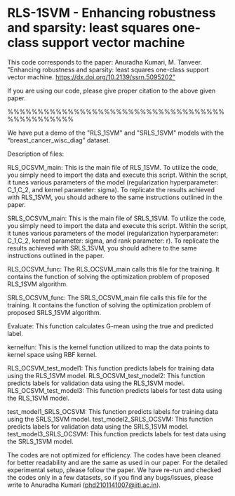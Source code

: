 # RLS-1SVM - Enhancing robustness and sparsity: least squares one-class support vector machine

This code corresponds to the paper: Anuradha Kumari, M. Tanveer. "Enhancing robustness and sparsity: least squares one-class support vector machine. https://dx.doi.org/10.2139/ssrn.5095202”

If you are using our code, please give proper citation to the above given paper.

%%%%%%%%%%%%%%%%%%%%%%%%%%%%%%%%%%%%%%%%%%%%%%%

We have put a demo of the "RLS_1SVM" and "SRLS_1SVM" models with the “breast_cancer_wisc_diag” dataset.

Description of files:

RLS_OCSVM_main: This is the main file of RLS_1SVM. To utilize the code, you simply need to import the data and execute this script. Within the script, it tunes various parameters of the model (regularization hyperparameter: C_1,C_2, and kernel parameter: sigma). To replicate the results achieved with RLS_1SVM, you should adhere to the same instructions outlined in the paper.

SRLS_OCSVM_main: This is the main file of SRLS_1SVM. To utilize the code, you simply need to import the data and execute this script. Within the script, it tunes various parameters of the model (regularization hyperparameter: C_1,C_2, kernel parameter: sigma, and rank parameter: r). To replicate the results achieved with SRLS_1SVM, you should adhere to the same instructions outlined in the paper.

RLS_OCSVM_func: The RLS_OCSVM_main calls this file for the training. It contains the function of solving the  optimization problem of proposed RLS_1SVM algorithm.

SRLS_OCSVM_func: The SRLS_OCSVM_main file calls this file for the training. It contains the function of solving the  optimization problem of proposed SRLS_1SVM algorithm.


Evaluate: This function calculates G-mean using the true and predicted label.

kernelfun: This is the kernel function utilized to map the data points to kernel space using RBF kernel. 

RLS_OCSVM_test_model1: This function predicts labels for training data using the RLS_1SVM model.
RLS_OCSVM_test_model2: This function predicts labels for validation data using the RLS_1SVM model.
RLS_OCSVM_test_model3: This function predicts labels for test data using the RLS_1SVM model.

test_model1_SRLS_OCSVM: This function predicts labels for training data using the SRLS_1SVM model.
test_model2_SRLS_OCSVM: This function predicts labels for validation data using the SRLS_1SVM model.
test_model3_SRLS_OCSVM: This function predicts labels for test data using the SRLS_1SVM model.

The codes are not optimized for efficiency. The codes have been cleaned for better readability and are the same as used in our paper. For the detailed experimental setup, please follow the paper. We have re-run and checked the codes only in a few datasets, so if you find any bugs/issues, please write to Anuradha Kumari (phd2101141007@iiti.ac.in).

